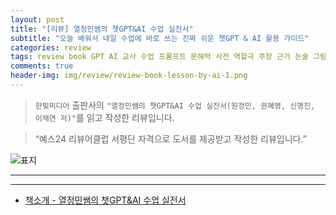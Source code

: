 ```yaml
---  
layout: post  
title: "[리뷰] 열정민쌤의 챗GPT&AI 수업 실전서"  
subtitle: "오늘 배워서 내일 수업에 바로 쓰는 진짜 쉬운 챗GPT & AI 활용 가이드"  
categories: review  
tags: review book GPT AI 교사 수업 프롬프트 문해력 사전 역할극 주장 근거 논술 그림 수업자료 채점표 학습지 첨삭 과제 PPT 윤리    
comments: true  
header-img: img/review/review-book-lesson-by-ai-1.png
---  
```

  
> `한빛미디어` 출판사의 `"열정민쌤의 챗GPT&AI 수업 실전서(원정민, 권혜영, 신명진, 이채연 저)"`를 읽고 작성한 리뷰입니다.  

> “예스24 리뷰어클럽 서평단 자격으로 도서를 제공받고 작성한 리뷰입니다.”  

![표지](https://theorydb.github.io/assets/img/review/review-book-lesson-by-ai-1.png)  

---

> 
 
 
---

* [책소개 - 열정민쌤의 챗GPT&AI 수업 실전서](https://www.yes24.com/product/goods/146143006)
